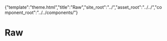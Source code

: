 {"template":"theme.html","title":"Raw","site_root":"../","asset_root":"../../","component_root":"../../components/"}

# Raw

<script>
	$(function() {
		$(".js-demo_carousel").carousel({ theme: "" });
		$(".js-demo_checkbox").checkbox({ theme: "" });
		$(".js-demo_dropdown").dropdown({ theme: "" });
		
		$(".js-demo_tabs").tabs({ theme: "" });
		$(".js-demo_tooltip").tooltip({ theme: "" });
		$(".js-demo_upload").upload({ theme: "" });
	});
</script>